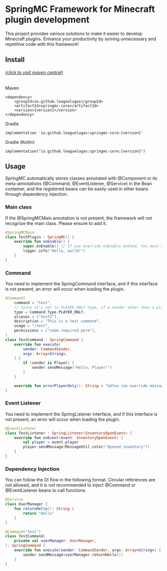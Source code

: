 # SpringMC Framework for Minecraft plugin development

This project provides various solutions to make it easier to develop Minecraft plugins.
Enhance your productivity by solving unnecessary and repetitive code with this framework!

## Install
###### <a href="https://central.sonatype.com/artifact/io.github.leaguelugas/springmc-core">(click to visit maven central)</a>


Maven
```
<dependency>
    <groupId>io.github.leaguelugas</groupId>
    <artifactId>springmc-core</artifactId>
    <version>{version}</version>
</dependency>
```
Gradle
```
implementation 'io.github.leaguelugas:springmc-core:{version}'
```
Gradle (Kotlin)
```
implementation("io.github.leaguelugas:springmc-core:{version}")
```

## Usage
SpringMC automatically stores classes annotated with @Component or its meta-annotations (@Command, @EventListener, @Service) in the Bean container, and the registered beans can be easily used in other beans through dependency injection. 

### Main class
If the @SpringMCMain annotation is not present, the framework will not recognize the main class. Please ensure to add it.
```kotlin
@SpringMCMain
class TestPlugin : SpringMC() {
    override fun onEnable() {
        super.onEnable() // If you override onEnable method, You must call super method  
        logger.info("Hello, world!")
    }
}
```
### Command
You need to implement the SpringCommand interface, and if this interface is not present, an error will occur when loading the plugin.
```kotlin
@Command(
    command = "test",
    // Since it's set to PLAYER_ONLY type, if a sender other than a player executes the command, the errorPlayerOnly() function's error message is sent.
    type = Command.Type.PLAYER_ONLY,
    aliases = ["test2"],
    description = "This is a test command",
    usage = "/test",
    permissions = ["some.required.perm"],
)
class TestCommand : SpringCommand {
    override fun execute(
        sender: CommandSender,
        args: Array<String>,
    ) {
        if (sender is Player) {
            sender.sendMessage("Hello, Player!")
        }
    }

    override fun errorPlayerOnly(): String = "&4You can override message what you want"
}
```
### Event Listener
You need to implement the SpringListener<T : Event> interface, and if this interface is not present, an error will occur when loading the plugin.
```kotlin
@EventListener
class TestListener : SpringListener<InventoryOpenEvent> {
    override fun onEvent(event: InventoryOpenEvent) {
        val player = event.player
        player.sendMessage(MessageUtil.color("Opened inventory"))
    }
}
```
### Dependency Injection
You can follow the DI flow in the following format. Circular references are not allowed, and it is not recommended to inject @Command or @EventListener beans to call functions.
```kotlin
@Service
class UserManager {
    fun returnHello(): String {
        return "Hello"
    }
}

@Command("test")
class TestCommand(
    private val userManager: UserManager,
): SpringCommand {
    override fun execute(sender: CommandSender, args: Array<String>) {
        sender.sendMessage(userManager.returnHello())
    }
}
```
